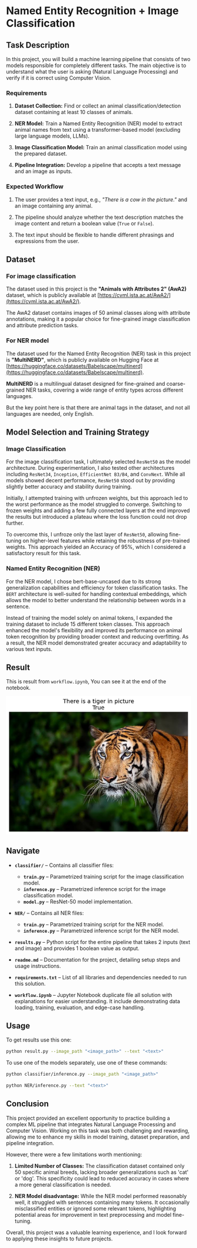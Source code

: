 # Named Entity Recognition + Image Classification

## Task Description

In this project, you will build a machine learning pipeline that consists of two models responsible for completely different tasks. The main objective is to understand what the user is asking (Natural Language Processing) and verify if it is correct using Computer Vision.

### Requirements

1. **Dataset Collection:** Find or collect an animal classification/detection dataset containing at least 10 classes of animals.

2. **NER Model:** Train a Named Entity Recognition (NER) model to extract animal names from text using a transformer-based model (excluding large language models, LLMs).

3. **Image Classification Model:** Train an animal classification model using the prepared dataset.

4. **Pipeline Integration:** Develop a pipeline that accepts a text message and an image as inputs.

### Expected Workflow

1. The user provides a text input, e.g., *"There is a cow in the picture."* and an image containing any animal.

2. The pipeline should analyze whether the text description matches the image content and return a boolean value (`True` or `False`).

3. The text input should be flexible to handle different phrasings and expressions from the user.

## Dataset

### For image classification

The dataset used in this project is the **"Animals with Attributes 2" (AwA2)** dataset, which is publicly available at [https://cvml.ista.ac.at/AwA2/](https://cvml.ista.ac.at/AwA2/).

The AwA2 dataset contains images of 50 animal classes along with attribute annotations, making it a popular choice for fine-grained image classification and attribute prediction tasks.

### For NER model

The dataset used for the Named Entity Recognition (NER) task in this project is **"MultiNERD"**, which is publicly available on Hugging Face at [https://huggingface.co/datasets/Babelscape/multinerd](https://huggingface.co/datasets/Babelscape/multinerd).

**MultiNERD** is a multilingual dataset designed for fine-grained and coarse-grained NER tasks, covering a wide range of entity types across different languages.

But the key point here is that there are animal tags in the dataset, and not all languages are needed, only English.

## Model Selection and Training Strategy

### Image Classification

For the image classification task, I ultimately selected `ResNet50` as the model architecture. During experimentation, I also tested other architectures including `ResNet34`, `Inception`, `EfficientNet B3/B4`, and `ConvNext`. While all models showed decent performance, `ResNet50` stood out by providing slightly better accuracy and stability during training.

Initially, I attempted training with unfrozen weights, but this approach led to the worst performance as the model struggled to converge. Switching to frozen weights and adding a few fully connected layers at the end improved the results but introduced a plateau where the loss function could not drop further.

To overcome this, I unfroze only the last layer of `ResNet50`, allowing fine-tuning on higher-level features while retaining the robustness of pre-trained weights. This approach yielded an Accuracy of 95%, which I considered a satisfactory result for this task.

### Named Entity Recognition (NER)

For the NER model, I chose bert-base-uncased due to its strong generalization capabilities and efficiency for token classification tasks. The `BERT` architecture is well-suited for handling contextual embeddings, which allows the model to better understand the relationship between words in a sentence.

Instead of training the model solely on animal tokens, I expanded the training dataset to include 15 different token classes. This approach enhanced the model's flexibility and improved its performance on animal token recognition by providing broader context and reducing overfitting. As a result, the NER model demonstrated greater accuracy and adaptability to various text inputs.

## Result
This is result from `workflow.ipynb`, You can see it at the end of the notebook.

<img src="output.png"></img>

## Navigate


- **`classifier/`** – Contains all classifier files:
  - **`train.py`** – Parametrized training script for the image classification model.
  - **`inference.py`** – Parametrized inference script for the image classification model.
  - **`model.py`** – ResNet-50 model implementation.
- **`NER/`** – Contains all NER files:
  - **`train.py`** – Parametrized training script for the NER model.
  - **`inference.py`** – Parametrized inference script for the NER model.
- **`results.py`** – Python script for the entire pipeline that takes 2 inputs (text and image) and provides 1 boolean value as output.
- **`readme.md`** – Documentation for the project, detailing setup steps and usage instructions.
- **`requirements.txt`** – List of all libraries and dependencies needed to run this solution.

- **`workflow.ipynb`** – Jupyter Notebook duplicate file all solution with explanations for easier understanding. It include demonstrating data loading, training, evaluation, and edge-case handling.

## Usage


To get results use this one:

```sh
python result.py --image_path "<image_path>" --text "<text>"
```

To use one of the models separately, use one of these commands:

```sh
python classifier/inference.py --image_path "<image_path>"
```
```sh
python NER/inference.py --text "<text>"
```

##  Conclusion

This project provided an excellent opportunity to practice building a complex ML pipeline that integrates Natural Language Processing and Computer Vision. Working on this task was both challenging and rewarding, allowing me to enhance my skills in model training, dataset preparation, and pipeline integration.

However, there were a few limitations worth mentioning:

1. **Limited Number of Classes:** The classification dataset contained only 50 specific animal breeds, lacking broader generalizations such as 'cat' or 'dog'. This specificity could lead to reduced accuracy in cases where a more general classification is needed.

2. **NER Model disadvantage:** While the NER model performed reasonably well, it struggled with sentences containing many tokens. It occasionally misclassified entities or ignored some relevant tokens, highlighting potential areas for improvement in text preprocessing and model fine-tuning.

Overall, this project was a valuable learning experience, and I look forward to applying these insights to future projects.


